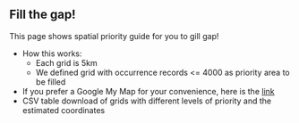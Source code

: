 ## Fill the gap!

This page shows spatial priority guide for you to gill gap!
- How this works:
  - Each grid is 5km
  - We defined grid with occurrence records <= 4000 as priority area to be filled
- If you prefer a Google My Map for your convenience, here is the [link]()
- CSV table download of grids with different levels of priority and the estimated coordinates